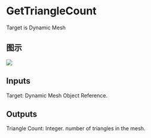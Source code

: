 # GetTriangleCount

Target is Dynamic Mesh

## 图示

![]($-20221218-18453646.png)

## Inputs

Target: Dynamic Mesh Object Reference.  

## Outputs

Triangle Count: Integer. number of triangles in the mesh.

